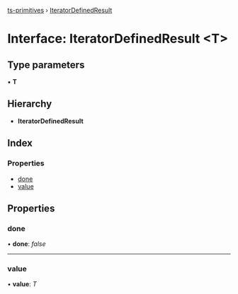 [ts-primitives](../README.md) › [IteratorDefinedResult](iteratordefinedresult.md)

# Interface: IteratorDefinedResult <**T**>

## Type parameters

▪ **T**

## Hierarchy

* **IteratorDefinedResult**

## Index

### Properties

* [done](iteratordefinedresult.md#done)
* [value](iteratordefinedresult.md#value)

## Properties

###  done

• **done**: *false*

___

###  value

• **value**: *T*
